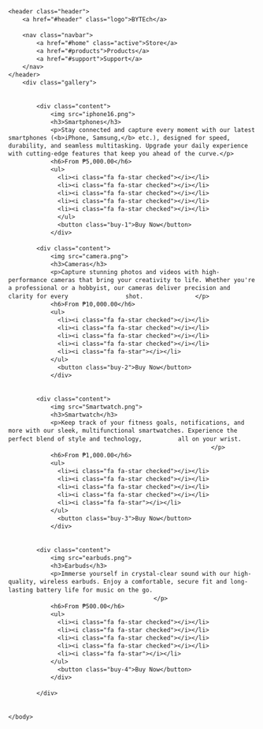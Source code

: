 <!DOCTYPE html>
<html lang="en"></html>

<html>
    <head>
        <title>BYTEch</title>
        <meta charset="utf-8">
        <meta name="viewport" content="width=device-width, initial-scale=1.0">
        <title>BYTEch</title>
        <link rel="stylesheet" href="style.css">
    </head>
    <body>
        
    <header class="header">
        <a href="#header" class="logo">BYTEch</a>

        <nav class="navbar">
            <a href="#home" class="active">Store</a>
            <a href="#products">Products</a>
            <a href="#support">Support</a>
        </nav>
    </header>
        <div class="gallery">
          

            <div class="content">
                <img src="iphone16.png">
                <h3>Smartphones</h3>
                <p>Stay connected and capture every moment with our latest smartphones (<b>iPhone, Samsung,</b> etc.), designed for speed, durability, and seamless multitasking. Upgrade your daily experience with cutting-edge features that keep you ahead of the curve.</p>
                <h6>From ₱5,000.00</h6>
                <ul>
                  <li><i class="fa fa-star checked"></i></li>
                  <li><i class="fa fa-star checked"></i></li>
                  <li><i class="fa fa-star checked"></i></li>
                  <li><i class="fa fa-star checked"></i></li>
                  <li><i class="fa fa-star checked"></i></li>
                  </ul>
                  <button class="buy-1">Buy Now</button>
                </div>

            <div class="content">
                <img src="camera.png">
                <h3>Cameras</h3>
                <p>Capture stunning photos and videos with high-performance cameras that bring your creativity to life. Whether you're a professional or a hobbyist, our cameras deliver precision and clarity for every ㅤㅤㅤㅤㅤㅤㅤㅤㅤㅤshot.ㅤㅤㅤㅤㅤㅤㅤㅤㅤ </p>
                <h6>From ₱10,000.00</h6>
                <ul>
                  <li><i class="fa fa-star checked"></i></li>
                  <li><i class="fa fa-star checked"></i></li>
                  <li><i class="fa fa-star checked"></i></li>
                  <li><i class="fa fa-star checked"></i></li>
                  <li><i class="fa fa-star"></i></li>
                </ul>
                  <button class="buy-2">Buy Now</button>
                </div>

            
            <div class="content">
                <img src="Smartwatch.png">
                <h3>Smartwatch</h3>
                <p>Keep track of your fitness goals, notifications, and more with our sleek, multifunctional smartwatches. Experience the perfect blend of style and technology, ㅤㅤㅤㅤㅤㅤall on your wrist.ㅤㅤㅤㅤㅤㅤㅤㅤㅤㅤㅤㅤㅤㅤㅤㅤㅤㅤㅤㅤㅤㅤㅤㅤㅤㅤㅤㅤㅤㅤㅤㅤㅤㅤㅤㅤㅤㅤㅤ </p>
                <h6>From ₱1,000.00</h6>
                <ul>
                  <li><i class="fa fa-star checked"></i></li>
                  <li><i class="fa fa-star checked"></i></li>
                  <li><i class="fa fa-star checked"></i></li>
                  <li><i class="fa fa-star checked"></i></li>
                  <li><i class="fa fa-star"></i></li>
                </ul>
                  <button class="buy-3">Buy Now</button>
                </div>
            

            <div class="content">
                <img src="earbuds.png">
                <h3>Earbuds</h3>
                <p>Immerse yourself in crystal-clear sound with our high-quality, wireless earbuds. Enjoy a comfortable, secure fit and long-lasting battery life for music on the go.ㅤㅤㅤㅤㅤㅤㅤㅤㅤㅤㅤㅤㅤㅤㅤㅤㅤㅤㅤㅤㅤㅤㅤㅤㅤㅤㅤㅤㅤㅤㅤㅤㅤㅤㅤㅤㅤㅤㅤㅤㅤㅤㅤㅤㅤㅤ</p>
                <h6>From ₱500.00</h6>
                <ul>
                  <li><i class="fa fa-star checked"></i></li>
                  <li><i class="fa fa-star checked"></i></li>
                  <li><i class="fa fa-star checked"></i></li>
                  <li><i class="fa fa-star checked"></i></li>
                  <li><i class="fa fa-star"></i></li>
                </ul>
                  <button class="buy-4">Buy Now</button>
                </div>
                
            </div>


    </body>
</html>

